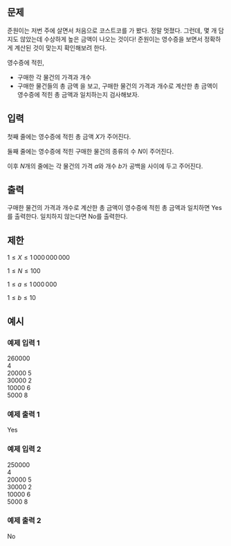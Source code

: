 ## 문제

준원이는 저번 주에 살면서 처음으로 코스트코를 가 봤다. 정말 멋졌다.
그런데, 몇 개 담지도 않았는데 수상하게 높은 금액이 나오는 것이다!
준원이는 영수증을 보면서 정확하게 계산된 것이 맞는지 확인해보려 한다.

영수증에 적힌,

- 구매한 각 물건의 가격과 개수
- 구매한 물건들의 총 금액
  을 보고, 구매한 물건의 가격과 개수로 계산한 총 금액이 영수증에 적힌 총 금액과 일치하는지 검사해보자.

## 입력

첫째 줄에는 영수증에 적힌 총 금액 $X$가 주어진다.

둘째 줄에는 영수증에 적힌 구매한 물건의 종류의 수 $N$이 주어진다.

이후 $N$개의 줄에는 각 물건의 가격 $a$와 개수 $b$가 공백을 사이에 두고 주어진다.

## 출력

구매한 물건의 가격과 개수로 계산한 총 금액이 영수증에 적힌 총 금액과 일치하면 Yes를 출력한다. 일치하지 않는다면 No를 출력한다.

## 제한

$1 ≤ X ≤ 1\,000\,000\,000$

$1 ≤ N ≤ 100$

$1 ≤ a ≤ 1\,000\,000$

$1 ≤ b ≤ 10$

## 예시

### 예제 입력 1

260000  
 4  
 20000 5  
 30000 2  
 10000 6  
 5000 8

### 예제 출력 1

Yes

### 예제 입력 2

250000  
 4  
 20000 5  
 30000 2  
 10000 6  
 5000 8

### 예제 출력 2

No
